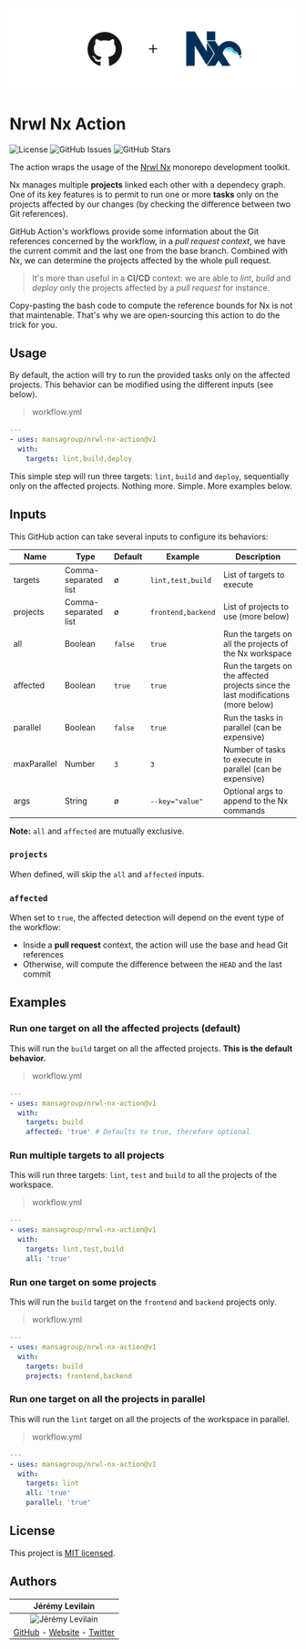 ![Banner](.github/assets/banner-thin.png)

# Nrwl Nx Action

![License](https://img.shields.io/github/license/MansaGroup/nrwl-nx-action) ![GitHub Issues](https://img.shields.io/github/issues/mansagroup/nrwl-nx-action) ![GitHub Stars](https://img.shields.io/github/stars/MansaGroup/nrwl-nx-action)

The action wraps the usage of the [Nrwl Nx](https://nx.dev/) monorepo development toolkit.

Nx manages multiple **projects** linked each other with a dependecy graph. One of its key
features is to permit to run one or more **tasks** only on the projects affected by our
changes (by checking the difference between two Git references).

GitHub Action's workflows provide some information about the Git references concerned
by the workflow, in a _pull request context_, we have the current commit and the last
one from the base branch. Combined with Nx, we can determine the projects affected
by the whole pull request.

> It's more than useful in a **CI/CD** context: we are able to _lint_, _build_ and _deploy_
> only the projects affected by a _pull request_ for instance.

Copy-pasting the bash code to compute the reference bounds for Nx is not that
maintenable. That's why we are open-sourcing this action to do the trick for you.

## Usage

By default, the action will try to run the provided tasks only on the affected projects.
This behavior can be modified using the different inputs (see below).

> workflow.yml

```yaml
---
- uses: mansagroup/nrwl-nx-action@v1
  with:
    targets: lint,build,deploy
```

This simple step will run three targets: `lint`, `build` and `deploy`, sequentially
only on the affected projects. Nothing more. Simple. More examples below.

## Inputs

This GitHub action can take several inputs to configure its behaviors:

| Name        | Type                 | Default | Example            | Description                                                                        |
| ----------- | -------------------- | ------- | ------------------ | ---------------------------------------------------------------------------------- |
| targets     | Comma-separated list | ø       | `lint,test,build`  | List of targets to execute                                                         |
| projects    | Comma-separated list | ø       | `frontend,backend` | List of projects to use (more below)                                               |
| all         | Boolean              | `false` | `true`             | Run the targets on all the projects of the Nx workspace                            |
| affected    | Boolean              | `true`  | `true`             | Run the targets on the affected projects since the last modifications (more below) |
| parallel    | Boolean              | `false` | `true`             | Run the tasks in parallel (can be expensive)                                       |
| maxParallel | Number               | `3`     | `3`                | Number of tasks to execute in parallel (can be expensive)                          |
| args        | String               | ø       | `--key="value"`    | Optional args to append to the Nx commands                                         |

**Note:** `all` and `affected` are mutually exclusive.

### `projects`

When defined, will skip the `all` and `affected` inputs.

### `affected`

When set to `true`, the affected detection will depend on the event type
of the workflow:

- Inside a **pull request** context, the action will use the base and head Git
  references
- Otherwise, will compute the difference between the `HEAD` and the last
  commit

## Examples

### Run one target on all the affected projects (default)

This will run the `build` target on all the affected projects.
**This is the default behavior.**

> workflow.yml

```yaml
---
- uses: mansagroup/nrwl-nx-action@v1
  with:
    targets: build
    affected: 'true' # Defaults to true, therefore optional
```

### Run multiple targets to all projects

This will run three targets: `lint`, `test` and `build` to all the
projects of the workspace.

> workflow.yml

```yaml
---
- uses: mansagroup/nrwl-nx-action@v1
  with:
    targets: lint,test,build
    all: 'true'
```

### Run one target on some projects

This will run the `build` target on the `frontend` and `backend` projects
only.

> workflow.yml

```yaml
---
- uses: mansagroup/nrwl-nx-action@v1
  with:
    targets: build
    projects: frontend,backend
```

### Run one target on all the projects in parallel

This will run the `lint` target on all the projects of the workspace
in parallel.

> workflow.yml

```yaml
---
- uses: mansagroup/nrwl-nx-action@v1
  with:
    targets: lint
    all: 'true'
    parallel: 'true'
```

## License

This project is [MIT licensed](LICENSE.txt).

## Authors

|                                                      Jérémy Levilain                                                       |
| :------------------------------------------------------------------------------------------------------------------------: |
| ![Jérémy Levilain](https://avatars2.githubusercontent.com/u/6763873?s=100&u=556a37811b42f5528fba0b224e321269c0d77c92&v=4)  |
| [GitHub](https://github.com/iamblueslime) - [Website](https://jeremylvln.fr) - [Twitter](https://twitter.com/iamblueslime) |
